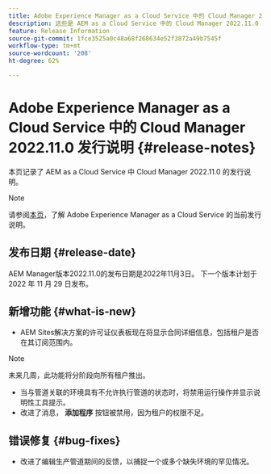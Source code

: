 ```yaml
---
title: Adobe Experience Manager as a Cloud Service 中的 Cloud Manager 2022.11.0 发行说明
description: 这些是 AEM as a Cloud Service 中的 Cloud Manager 2022.11.0 发行说明。
feature: Release Information
source-git-commit: 1fce3525a0c48a68f268634e52f3872a49b7545f
workflow-type: tm+mt
source-wordcount: '208'
ht-degree: 62%

---
```



# Adobe Experience Manager as a Cloud Service 中的 Cloud Manager 2022.11.0 发行说明 {#release-notes}

本页记录了 AEM as a Cloud Service 中 Cloud Manager 2022.11.0 的发行说明。

>[!NOTE]
>
>请参阅[本页](/help/release-notes/release-notes-cloud/release-notes-current.md)，了解 Adobe Experience Manager as a Cloud Service 的当前发行说明。

## 发布日期 {#release-date}

AEM Manager版本2022.11.0的发布日期是2022年11月3日。 下一个版本计划于 2022 年 11 月 29 日发布。

## 新增功能 {#what-is-new}

* AEM Sites解决方案的许可证仪表板现在将显示合同详细信息，包括租户是否在其订阅范围内。

>[!NOTE]
>
> 未来几周，此功能将分阶段向所有租户推出。

* 当与管道关联的环境具有不允许执行管道的状态时，将禁用运行操作并显示说明性工具提示。
* 改进了消息， **添加程序** 按钮被禁用，因为租户的权限不足。

## 错误修复 {#bug-fixes}

* 改进了编辑生产管道期间的反馈，以捕捉一个或多个缺失环境的罕见情况。
